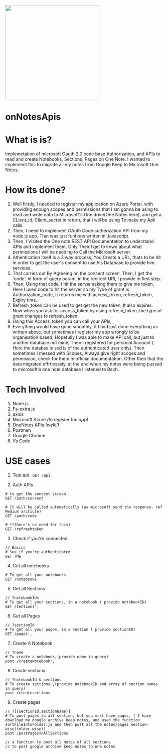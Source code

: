 
<img src="https://img.icons8.com/color/452/microsoft-onenote-2019.png" width="300">

# onNotesApis

# What is is?
Implemetation of microsoft Oauth 2.0 code base Authorization, and APIs to read and create Notebooks, Sections, Pages on One Note. I wanted to implement this to migrate all my notes from Google Keep to Microsoft One Notes.

# How its done?
1. Well firstly, I needed to register my application on Azure Portal, with providing enough scopes and permissions that I am gonna be using to read and write data to Microsoft's One drive(One Notes here), and get a CLient_Id, Client_secret in return, that I will be using To make my Apli calls.
2. Then, I need to implement OAuth Code autherization API from my node.js app, That was just funtions written in Javascript. 
3. Then, I Visited the One note REST API Documentation to understand APIs and implement them, Only Their I get to knwo about what permissions I will be needing to Call the Microsoft server.
4. Athentication itself is a 3  way process, You Create a URL, thats to be hit in order to get the user's consent to use his Database to provide him services.
5. That carries out By Agreeing on the consent screen, Then, I get the 'code', in form of query param, in the redirect URl, I provide in first step.
6. Then, Using that code, I hit the server asking them to give me token, Here I used code to hit the server so my Tyoe of grant is Authorization_code, It returns me with access_token, refresh_token, Expiry time.
7. Refresh_token can be used to get get the new token, It also expires. Now when you ask for access_token by using refresh_token, the type of grant changes to refresh_token.
8. Using this Access_token you can call your APIs, 
9. Everything would have gone smoothly, if I had just done everything as written above, but sometimes I register my app wrongly to be organisation based, Hopefully I was able to make API call, but just to another database not mine, Then I registered for personal Account ( Here the databse is sed is of the authenticated user only). Then sometimes I messed with Scopes, Always give right scopes and permission, check for them In official documentation. Other then that the data migrated effrtlesssly, at the end when my notes were being pussed to microsoft's one note database I listened to Bach.

# Tech Involved
1. Node.js
2. Fs-extra.js
3. axios
4. Microsoft Azure *(to register the app)*
5. OneNotes APIs *(well!!)*
6. Postmen
7. Google Chrome
8. Vs Code

# USE cases
1. Test api
``` GET /api```

2. Auth APIs
```
# to get the consent screen
GET /auth/consent

# It will be called automatically (as microsoft send the response. ref Medium arcticle)
GET /auth/code

# *(there's no need for this)
GET /refreshtoken
```

3. Check if you're connected
```
// Basics
# See if you're authenticated
GET /Me
```

4. Get all notebooks
```
# To get all your notebooks
GET /notebooks
```

5. Get all Sections
```
// ?notebookId=
# To get all your sections, in a notebook ( provide notebookID)
GET /sections',
```

6. Get all Pages
```
// ?sectionId
# To get all your pages, in a section ( provide sectionID)
GET /pages',
```

7. Create A Notebook
```
// ?name
# To create a notebook,(provide name in query)
post /createNotebook',
```

8. Create sections
```
// ?notebookId & sections 
# To create sections ,(provide notebookID and array of section names in query)
post /createsections
```

9. Create pages
```
// ?[{sectionId,sectionName}]
# To post pages to all section, but you must have pages, ( I have download my google archive keep notes, and used the function sortFileIntoFolder.js and then post all the notes/pages section-wise(folder-wise))
post /postPagesToAllSections

// a function to post all notes of all sections 
// to post google archive keep notes to one notes
```
